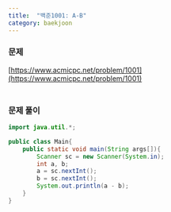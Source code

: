 ```yaml
---
title:  "백준1001: A-B"
category: baekjoon
---
```




### 문제

[https://www.acmicpc.net/problem/1001](https://www.acmicpc.net/problem/1001)



### <br>문제 풀이

```java
import java.util.*;

public class Main{
	public static void main(String args[]){
		Scanner sc = new Scanner(System.in);
		int a, b;
		a = sc.nextInt();
		b = sc.nextInt();
		System.out.println(a - b);
	}
}
```
